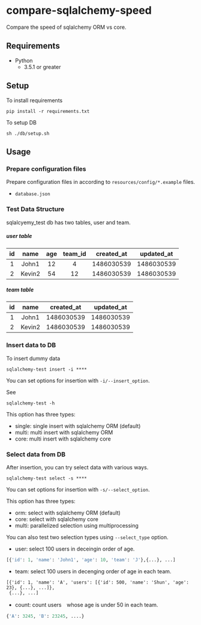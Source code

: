 # compare-sqlalchemy-speed

Compare the speed of sqlalchemy ORM vs core.

## Requirements

- Python
  - 3.5.1 or greater

## Setup

To install requirements

```shell
pip install -r requirements.txt
```

To setup DB

```shell
sh ./db/setup.sh
```

## Usage

### Prepare configuration files

Prepare configuration files in according to `resources/config/*.example` files.

- `database.json`

### Test Data Structure

sqlalcyemy_test db has two tables, user and team.

##### user table

| id  | name  |  age  | team_id |created_at|updated_at|
|:---:|:-----:|:-----:|:-------:|:--------:|:--------:|
|  1  | John1 |  12   |    4    |1486030539|1486030539|
|  2  |Kevin2 |  54   |    12   |1486030539|1486030539|


##### team table

| id  | name  |created_at|updated_at|
|:---:|:-----:|:--------:|:--------:|
|  1  | John1 |1486030539|1486030539|
|  2  |Kevin2 |1486030539|1486030539|
  
### Insert data to DB

To insert dummy data

```shell
sqlalchemy-test insert -i ****
```

You can set options for insertion with `-i/--insert_option`.

See

```
sqlalchemy-test -h
```

This option has three types:

- single: single insert with sqlalchemy ORM (default)
- multi:  multi insert with sqlalchemy ORM
- core:   multi insert with sqlalchemy core

### Select data from DB

After insertion, you can try select data with various ways.

```shell
sqlalchemy-test select -s ****
```

You can set options for insertion with `-s/--select_option`.

This option has three types:

- orm:   select with sqlalchemy ORM (default)
- core:  select with sqlalchemy core
- multi: parallelized selection using multiprocessing

You can also test two selection types using `--select_type` option.

- user:  select 100 users in deceingin order of age.

```python
[{'id': 1, 'name': 'John1', 'age': 10, 'team': 'J'},{...}, ...]
```

- team:  select 100 users in decenging order of age in each team.

```ptyhon
[{'id': 1, 'name': 'A', 'users': [{'id': 500, 'name': 'Shun', 'age': 23}, {...}, ...]},
 {...}, ...]
```

- count: count users　whose age is under 50 in each team.

```python
{'A': 3245, 'B': 23245, ....}
```